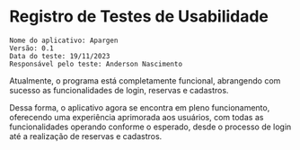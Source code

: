 # Registro de Testes de Usabilidade

    Nome do aplicativo: Apargen
    Versão: 0.1
    Data do teste: 19/11/2023
    Responsável pelo teste: Anderson Nascimento

Atualmente, o programa está completamente funcional, abrangendo com sucesso as funcionalidades de login, reservas e cadastros.

Dessa forma, o aplicativo agora se encontra em pleno funcionamento, oferecendo uma experiência aprimorada aos usuários, com todas as funcionalidades operando conforme o esperado, desde o processo de login até a realização de reservas e cadastros.
